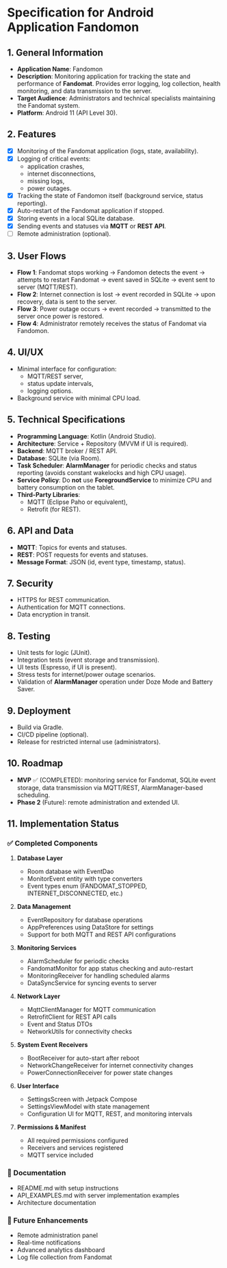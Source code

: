# Specification for Android Application **Fandomon**

## 1. General Information
- **Application Name**: Fandomon  
- **Description**: Monitoring application for tracking the state and performance of **Fandomat**. Provides error logging, log collection, health monitoring, and data transmission to the server.  
- **Target Audience**: Administrators and technical specialists maintaining the Fandomat system.  
- **Platform**: Android 11 (API Level 30).  

## 2. Features
- [x] Monitoring of the Fandomat application (logs, state, availability).  
- [x] Logging of critical events:  
  - application crashes,  
  - internet disconnections,  
  - missing logs,  
  - power outages.  
- [x] Tracking the state of Fandomon itself (background service, status reporting).  
- [x] Auto-restart of the Fandomat application if stopped.  
- [x] Storing events in a local SQLite database.  
- [x] Sending events and statuses via **MQTT** or **REST API**.  
- [ ] Remote administration (optional).  

## 3. User Flows
- **Flow 1**: Fandomat stops working → Fandomon detects the event → attempts to restart Fandomat → event saved in SQLite → event sent to server (MQTT/REST).  
- **Flow 2**: Internet connection is lost → event recorded in SQLite → upon recovery, data is sent to the server.  
- **Flow 3**: Power outage occurs → event recorded → transmitted to the server once power is restored.  
- **Flow 4**: Administrator remotely receives the status of Fandomat via Fandomon.  

## 4. UI/UX
- Minimal interface for configuration:  
  - MQTT/REST server,  
  - status update intervals,  
  - logging options.  
- Background service with minimal CPU load.  

## 5. Technical Specifications
- **Programming Language**: Kotlin (Android Studio).  
- **Architecture**: Service + Repository (MVVM if UI is required).  
- **Backend**: MQTT broker / REST API.  
- **Database**: SQLite (via Room).  
- **Task Scheduler**: **AlarmManager** for periodic checks and status reporting (avoids constant wakelocks and high CPU usage).  
- **Service Policy**: Do **not** use **ForegroundService** to minimize CPU and battery consumption on the tablet.  
- **Third-Party Libraries**:  
  - MQTT (Eclipse Paho or equivalent),  
  - Retrofit (for REST).  

## 6. API and Data
- **MQTT**: Topics for events and statuses.  
- **REST**: POST requests for events and statuses.  
- **Message Format**: JSON (id, event type, timestamp, status).  

## 7. Security
- HTTPS for REST communication.  
- Authentication for MQTT connections.  
- Data encryption in transit.  

## 8. Testing
- Unit tests for logic (JUnit).  
- Integration tests (event storage and transmission).  
- UI tests (Espresso, if UI is present).  
- Stress tests for internet/power outage scenarios.  
- Validation of **AlarmManager** operation under Doze Mode and Battery Saver.  

## 9. Deployment
- Build via Gradle.  
- CI/CD pipeline (optional).  
- Release for restricted internal use (administrators).  

## 10. Roadmap
- **MVP** ✅ (COMPLETED): monitoring service for Fandomat, SQLite event storage, data transmission via MQTT/REST, AlarmManager-based scheduling.
- **Phase 2** (Future): remote administration and extended UI.

## 11. Implementation Status

### ✅ Completed Components

1. **Database Layer**
   - Room database with EventDao
   - MonitorEvent entity with type converters
   - Event types enum (FANDOMAT_STOPPED, INTERNET_DISCONNECTED, etc.)

2. **Data Management**
   - EventRepository for database operations
   - AppPreferences using DataStore for settings
   - Support for both MQTT and REST API configurations

3. **Monitoring Services**
   - AlarmScheduler for periodic checks
   - FandomatMonitor for app status checking and auto-restart
   - MonitoringReceiver for handling scheduled alarms
   - DataSyncService for syncing events to server

4. **Network Layer**
   - MqttClientManager for MQTT communication
   - RetrofitClient for REST API calls
   - Event and Status DTOs
   - NetworkUtils for connectivity checks

5. **System Event Receivers**
   - BootReceiver for auto-start after reboot
   - NetworkChangeReceiver for internet connectivity changes
   - PowerConnectionReceiver for power state changes

6. **User Interface**
   - SettingsScreen with Jetpack Compose
   - SettingsViewModel with state management
   - Configuration UI for MQTT, REST, and monitoring intervals

7. **Permissions & Manifest**
   - All required permissions configured
   - Receivers and services registered
   - MQTT service included

### 📝 Documentation
   - README.md with setup instructions
   - API_EXAMPLES.md with server implementation examples
   - Architecture documentation

### 🔄 Future Enhancements
   - Remote administration panel
   - Real-time notifications
   - Advanced analytics dashboard
   - Log file collection from Fandomat
